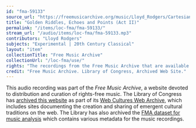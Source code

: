 ```yaml
---
id: "fma-59133"
source_url: "https://freemusicarchive.org/music/Lloyd_Rodgers/Cartesian_Reunion_Memorial_Orchestra_the_little_prince-a_ballet_in_two_acts/05-Golden_Riddles_Echoes_and_Points"
title: "Golden Riddles, Echoes and Points (Act II)"
permalink: "/items/loc-fma/fma-59133/"
stream_url: "/audio/items/loc-fma/fma-59133.mp3"
contributors: "Lloyd Rodgers"
subjects: "Experimental | 20th Century Classical"
layout: "item"
collectionTitle: "Free Music Archive"
collectionUrl: "/loc-fma/use/"
rights: "The recordings from the Free Music Archive that are available on Citizen DJ have a CC0 1.0 Universal License (Public Domain Dedication) which means you can copy, modify, distribute and perform the work, even for commercial purposes, all without asking permission."
credit: "Free Music Archive. Library of Congress, Archived Web Site."
---
```


This audio recording was part of the _Free Music Archive_, a website devoted to distribution and curation of rights-free music. The Library of Congress has [archived this website](https://www.loc.gov/item/lcwaN0026492/) as part of its [Web Cultures Web Archive](https://www.loc.gov/collections/web-cultures-web-archive/about-this-collection/), which includes sites documenting the creation and sharing of emergent cultural traditions on the web. The Library has also archived the [FMA dataset for music analysis](https://catalog.loc.gov/vwebv/search?searchCode=LCCN&searchArg=2018655052&searchType=1&permalink=y) which contains various metadata for the music recordings.